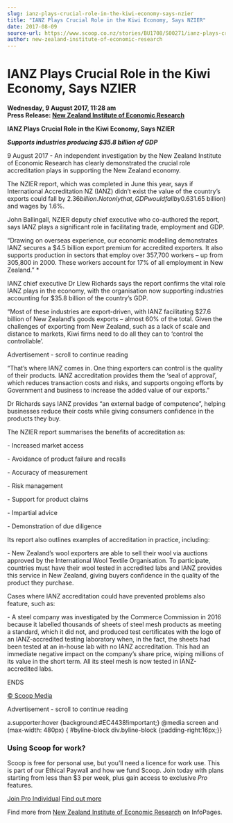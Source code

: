 ```yaml
---
slug: ianz-plays-crucial-role-in-the-kiwi-economy-says-nzier
title: "IANZ Plays Crucial Role in the Kiwi Economy, Says NZIER"
date: 2017-08-09
source-url: https://www.scoop.co.nz/stories/BU1708/S00271/ianz-plays-crucial-role-in-the-kiwi-economy-says-nzier.htm
author: new-zealand-institute-of-economic-research
---
```

IANZ Plays Crucial Role in the Kiwi Economy, Says NZIER
=======================================================

**Wednesday, 9 August 2017, 11:28 am**  
**Press Release: [New Zealand Institute of Economic Research](https://info.scoop.co.nz/New_Zealand_Institute_of_Economic_Research)**

**IANZ Plays Crucial Role in the Kiwi Economy, Says NZIER**

**_Supports industries producing $35.8 billion of GDP_**

9 August 2017 - An independent investigation by the New Zealand Institute of Economic Research has clearly demonstrated the crucial role accreditation plays in supporting the New Zealand economy.

The NZIER report, which was completed in June this year, says if International Accreditation NZ (IANZ) didn’t exist the value of the country’s exports could fall by $2.36 billion. Not only that, GDP would fall by 0.63% ($1.65 billion) and wages by 1.6%.

John Ballingall, NZIER deputy chief executive who co-authored the report, says IANZ plays a significant role in facilitating trade, employment and GDP.

“Drawing on overseas experience, our economic modelling demonstrates IANZ secures a $4.5 billion export premium for accredited exporters. It also supports production in sectors that employ over 357,700 workers – up from 305,800 in 2000. These workers account for 17% of all employment in New Zealand.” \*

IANZ chief executive Dr Llew Richards says the report confirms the vital role IANZ plays in the economy, with the organisation now supporting industries accounting for $35.8 billion of the country’s GDP.

“Most of these industries are export-driven, with IANZ facilitating $27.6 billion of New Zealand’s goods exports – almost 60% of the total. Given the challenges of exporting from New Zealand, such as a lack of scale and distance to markets, Kiwi firms need to do all they can to ‘control the controllable’.

Advertisement - scroll to continue reading





“That’s where IANZ comes in. One thing exporters can control is the quality of their products. IANZ accreditation provides them the ‘seal of approval’, which reduces transaction costs and risks, and supports ongoing efforts by Government and business to increase the added value of our exports.”

Dr Richards says IANZ provides “an external badge of competence”, helping businesses reduce their costs while giving consumers confidence in the products they buy.

The NZIER report summarises the benefits of accreditation as:

\- Increased market access

\- Avoidance of product failure and recalls

\- Accuracy of measurement

\- Risk management

\- Support for product claims

\- Impartial advice

\- Demonstration of due diligence

Its report also outlines examples of accreditation in practice, including:

\- New Zealand’s wool exporters are able to sell their wool via auctions approved by the International Wool Textile Organisation. To participate, countries must have their wool tested in accredited labs and IANZ provides this service in New Zealand, giving buyers confidence in the quality of the product they purchase.

Cases where IANZ accreditation could have prevented problems also feature, such as:

\- A steel company was investigated by the Commerce Commission in 2016 because it labelled thousands of sheets of steel mesh products as meeting a standard, which it did not, and produced test certificates with the logo of an IANZ-accredited testing laboratory when, in the fact, the sheets had been tested at an in-house lab with no IANZ accreditation. This had an immediate negative impact on the company’s share price, wiping millions of its value in the short term. All its steel mesh is now tested in IANZ-accredited labs.

  
ENDS

  

[© Scoop Media](http://www.scoop.co.nz/about/terms.html)  

Advertisement - scroll to continue reading



a.supporter:hover {background:#EC4438!important;} @media screen and (max-width: 480px) { #byline-block div.byline-block {padding-right:16px;}}

### Using Scoop for work?

Scoop is free for personal use, but you’ll need a licence for work use. This is part of our Ethical Paywall and how we fund Scoop. Join today with plans starting from less than $3 per week, plus gain access to exclusive _Pro_ features.  
  
[Join Pro Individual](https://pro.scoop.co.nz/Individual/?from=ProIn24) [Find out more](https://pro.scoop.co.nz/using-scoop-for-work/?from=ProIn24)

Find more from [New Zealand Institute of Economic Research](https://info.scoop.co.nz/New_Zealand_Institute_of_Economic_Research) on InfoPages.